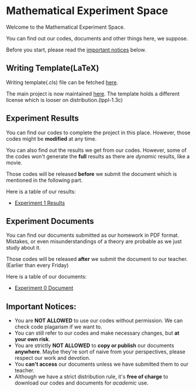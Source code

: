 # Mathematical Experiment Space

Welcome to the Mathematical Experiment Space. 

You can find out our codes, documents and other things here, we suppose.

Before you start, please read the [important notices](https://raw.githubusercontent.com/T0nyX1ang/Mathematical-Experiment/master/template/mathexpthesis.cls) below.

## Writing Template(LaTeX)
Writing template(.cls) file can be fetched [here](https://github.com/T0nyX1ang/Mathematical-Experiment/blob/master/template/mathexpthesis.cls).

The main project is now maintained [here](https://github.com/T0nyX1ang/WHU-MathExpThesis). The template holds a different license which is looser on distribution.(lppl-1.3c)

## Experiment Results
You can find our codes to complete the project in this place. However, those codes might be **modified** at any time.

You can also find out the results we get from our codes. However, some of the codes won't generate the **full** results as there are *dynamic* results, like a movie.

Those codes will be released **before** we submit the document which is mentioned in the following part.

Here is a table of our results:
* [Experiment 1 Results](https://github.com/T0nyX1ang/Mathematical-Experiment/exp1/experiment1.html)

## Experiment Documents
You can find our documents submitted as our homework in PDF format. Mistakes, or even misunderstandings of a theory are probable as we just study about it.

Those codes will be released **after** we submit the document to our teacher.(Earlier than every Friday)

Here is a table of our documents:
* [Experiment 0 Document](https://github.com/T0nyX1ang/Mathematical-Experiment/blob/master/exp0/exp0.pdf)

## Important Notices:
* You are **NOT ALLOWED** to use our codes without permission. We can check code plagarism if we want to.
* You can still refer to our codes and make necessary changes, but **at your own risk**.
* You are strictly **NOT ALLOWED** to **copy or publish** our documents **anywhere**. Maybe they're sort of naive from your perspectives, please respect our work and devotion.
* You **can't access** our documents unless we have submitted them to our teacher.
* Although we have a strict distribution rule, it's **free of charge** to download our codes and documents for *academic* use.
